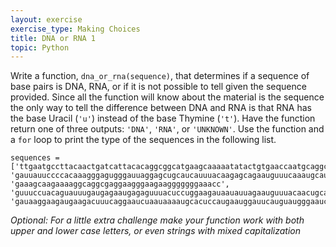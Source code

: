 ```yaml
---
layout: exercise
exercise_type: Making Choices
title: DNA or RNA 1
topic: Python
---
```


Write a function, `dna_or_rna(sequence)`, that determines if a sequence
of base pairs is DNA, RNA, or if it is not possible to tell given the
sequence provided. Since all the function will know about the material is the
sequence the only way to tell the difference between DNA and RNA is that
RNA has the base Uracil (`'u'`) instead of the base Thymine (`'t'`). Have the
function return one of three outputs: `'DNA'`, `'RNA'`, or `'UNKNOWN'`. Use
the function and a `for` loop to print the type of the sequences in the
following list.

```
sequences = ['ttgaatgccttacaactgatcattacacaggcggcatgaagcaaaaatatactgtgaaccaatgcaggcg', 'gauuauuccccacaaagggagugggauuaggagcugcaucauuuacaagagcagaauguuucaaaugcau', 'gaaagcaagaaaaggcaggcgaggaagggaagaagggggggaaacc', 'guuuccuacaguauuugaugagaaugagaguuuacuccuggaagauaauauuagaauguuuacaacugcaccugaucagguggauaaggaagaugaagacu', 'gauaaggaagaugaagacuuucaggaaucuaauaaaaugcacuccaugaauggauucauguaugggaaucagccggguc']
```

*Optional: For a little extra challenge make your function work with both upper
and lower case letters, or even strings with mixed capitalization*
